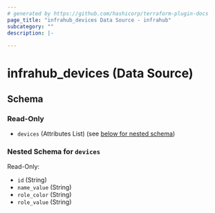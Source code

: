 ```yaml
---
# generated by https://github.com/hashicorp/terraform-plugin-docs
page_title: "infrahub_devices Data Source - infrahub"
subcategory: ""
description: |-
  
---
```


# infrahub_devices (Data Source)





<!-- schema generated by tfplugindocs -->
## Schema

### Read-Only

- `devices` (Attributes List) (see [below for nested schema](#nestedatt--devices))

<a id="nestedatt--devices"></a>
### Nested Schema for `devices`

Read-Only:

- `id` (String)
- `name_value` (String)
- `role_color` (String)
- `role_value` (String)
